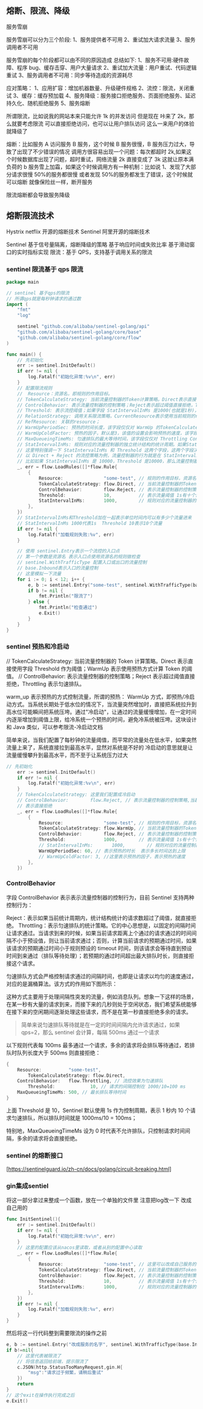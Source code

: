## 熔断、限流、降级

服务雪崩

服务雪崩可以分为三个阶段:
1、服务提供者不可用
2、重试加大请求流量
3、服务调用者不可用

服务雪崩的每个阶段都可以由不同的原因造成
总结如下:
1、服务不可用:硬件故障、程序 bug、缓存击穿、用户大量请求
2、重试加大流量：用户重试、代码逻辑重试
3、服务调用者不可用：同步等待造成的资源耗尽

应对策略：
1、应用扩容：增加机器数量、升级硬件规格
2、流控：限流，关闭重试
3、缓存：缓存预加载
4、服务降级：服务接口拒绝服务、页面拒绝服务、延迟持久化、随机拒绝服务
5、服务熔断

所谓限流，比如说我的网站本来只能允许 1k 的并发访问
但是现在 咔来了 2k，那么就要考虑限流
可以直接拒绝访问，也可以让用户排队访问
这么一来用户的体验就降级了

熔断：比如服务 A 访问服务 B 服务，这个时候 B 服务很慢，B 服务压力过大，导致了出现了不少错误的情况
调用方很容易出现一个问题：每次都超时 2k,如果这个时候数据库出现了问题，超时重试，网络流量 2k 直接变成了 3k
这就让原本满负荷的 b 服务雪上加霜，如果这个时候调用方有一种机制：比如说 1、发现了大部分请求很慢 50%的服务都很慢
或者发现 50%的服务都发生了错误，这个时候就可以熔断 就像保险丝一样，断开服务

限流熔断都会导致服务降级

## 熔断限流技术

Hystrix netflix 开源的熔断技术
Sentinel 阿里开源的熔断技术

Sentinel 基于信号量隔离，熔断降级的策略 基于响应时间或失败比率 基于滑动窗口的实时指标实现
限流：基于 QPS，支持基于调用关系的限流

### sentinel 限流基于 qps 限流

```go
package main

// sentinel 基于qps的限流
// 所谓qps就是每秒钟请求的通过数
import (
	"fmt"
	"log"

	sentinel "github.com/alibaba/sentinel-golang/api"
	"github.com/alibaba/sentinel-golang/core/base"
	"github.com/alibaba/sentinel-golang/core/flow"
)

func main() {
	// 先初始化
	err := sentinel.InitDefault()
	if err != nil {
		log.Fatalf("初始化异常:%v\n", err)
	}
	// 配置限流规则
	// 	Resource：资源名，即规则的作用目标。
	// TokenCalculateStrategy: 当前流量控制器的Token计算策略。Direct表示直接使用字段 Threshold 作为阈值；WarmUp表示使用预热方式计算Token的阈值。
	// ControlBehavior: 表示流量控制器的控制策略；Reject表示超过阈值直接拒绝，Throttling表示匀速排队。
	// Threshold: 表示流控阈值；如果字段 StatIntervalInMs 是1000(也就是1秒)，那么Threshold就表示QPS，流量控制器也就会依据资源的QPS来做流控。
	// RelationStrategy: 调用关系限流策略，CurrentResource表示使用当前规则的resource做流控；AssociatedResource表示使用关联的resource做流控，关联的resource在字段 RefResource 定义；
	// RefResource: 关联的resource；
	// WarmUpPeriodSec: 预热的时间长度，该字段仅仅对 WarmUp 的TokenCalculateStrategy生效；
	// WarmUpColdFactor: 预热的因子，默认是3，该值的设置会影响预热的速度，该字段仅仅对 WarmUp 的TokenCalculateStrategy生效；
	// MaxQueueingTimeMs: 匀速排队的最大等待时间，该字段仅仅对 Throttling ControlBehavior生效；
	// StatIntervalInMs: 规则对应的流量控制器的独立统计结构的统计周期。如果StatIntervalInMs是1000，也就是统计QPS。
	// 这里特别强调一下 StatIntervalInMs 和 Threshold 这两个字段，这两个字段决定了流量控制器的灵敏度。
	// 以 Direct + Reject 的流控策略为例，流量控制器的行为就是在 StatIntervalInMs 周期内，允许的最大请求数量是Threshold。
	// 比如如果 StatIntervalInMs 是 10000，Threshold 是10000，那么流量控制器的行为就是控制该资源10s内运行最多10000次访问。
	_, err = flow.LoadRules([]*flow.Rule{
		{
			Resource:               "some-test", // 规则的作用目标，资源名
			TokenCalculateStrategy: flow.Direct, // 当前流量控制器的Token计算策略
			ControlBehavior:        flow.Reject, // 表示流量控制器的控制策略
			Threshold:              10,          // 表示流量阈值 1s有十个流量进来
			StatIntervalInMs:       1000,        // 规则对应的流量控制器的独立统计结构的统计周期
		},
	})
    // StatIntervalInMs和Threshold加在一起表示单位时间内可以有多少个流量进来
    // StatIntervalInMs 1000代表1s  Threshold 10表示10个流量
	if err != nil {
		log.Fatalf("加载规则失败:%v", err)
	}

	// 使用 sentinel.Entry表示一个流控的入口点
	// 第一个参数是资源名 表示入口点使用资源名的规则做检查
	// sentinel.WithTrafficType 配置入口或出口的流量控制
	// base.Inbound表示入口的流量控制
	// 这里模拟一下流量
	for i := 0; i < 12; i++ {
		e, b := sentinel.Entry("some-test", sentinel.WithTrafficType(base.Inbound))
		if b != nil {
			fmt.Println("限流了")
		} else {
			fmt.Println("检查通过")
			e.Exit()
		}
	}
}
```

### sentinel 预热和冷启动

// TokenCalculateStrategy: 当前流量控制器的 Token 计算策略。Direct 表示直接使用字段 Threshold 作为阈值；WarmUp 表示使用预热方式计算 Token 的阈值。
// ControlBehavior: 表示流量控制器的控制策略；Reject 表示超过阈值直接拒绝，Throttling 表示匀速排队。

warm_up 表示预热的方式控制流量，所谓的预热：
WarmUp 方式，即预热/冷启动方式。当系统长期处于低水位的情况下，当流量突然增加时，直接把系统拉升到高水位可能瞬间把系统压垮。通过"冷启动"，让通过的流量缓慢增加，在一定时间内逐渐增加到阈值上限，给冷系统一个预热的时间，避免冷系统被压垮。这块设计和 Java 类似，可以参考限流-冷启动文档

简单来说，当我们配置了每秒钟的流量阈值，而平常的流量处在低水平，如果突然流量上来了，系统直接拉到最高水平，显然对系统是不好的
冷启动的意思就是让流量缓慢攀升到最高水平，而不至于让系统压力过大

```go
// 先初始化
	err := sentinel.InitDefault()
	if err != nil {
		log.Fatalf("初始化异常:%v\n", err)
	}
	// TokenCalculateStrategy: 这里我们配置成冷启动
	// ControlBehavior:        flow.Reject, // 表示流量控制器的控制策略,当超出阈值之后怎么办，flow.Reject
	// 表示直接拒绝
	_, err = flow.LoadRules([]*flow.Rule{
		{
			Resource:               "some-test", // 规则的作用目标，资源名
			TokenCalculateStrategy: flow.WarmUp, // 当前流量控制器的Token计算策略,flow.WarmUp表示冷启动
			ControlBehavior:        flow.Reject, // 表示流量控制器的控制策略
			Threshold:              1000,        // 表示流量阈值 1s有十个流量进来
			// StatIntervalInMs:       1000,        // 规则对应的流量控制器的独立统计结构的统计周期
			WarmUpPeriodSec: 60, // 表示预热的时长  表示多长时间达到上限
			// WarmUpColdFactor: 3, //这里表示预热的因子，表示预热的速度
		},
	})
```

### ControlBehavior

字段 ControlBehavior 表示表示流量控制器的控制行为，目前 Sentinel 支持两种控制行为：

Reject：表示如果当前统计周期内，统计结构统计的请求数超过了阈值，就直接拒绝。
Throttling：表示匀速排队的统计策略。它的中心思想是，以固定的间隔时间让请求通过。当请求到来的时候，如果当前请求距离上个通过的请求通过的时间间隔不小于预设值，则让当前请求通过；否则，计算当前请求的预期通过时间，如果该请求的预期通过时间小于规则预设的 timeout 时间，则该请求会等待直到预设时间到来通过（排队等待处理）；若预期的通过时间超出最大排队时长，则直接拒接这个请求。

匀速排队方式会严格控制请求通过的间隔时间，也即是让请求以均匀的速度通过，对应的是漏桶算法。该方式的作用如下图所示：

这种方式主要用于处理间隔性突发的流量，例如消息队列。想象一下这样的场景，在某一秒有大量的请求到来，而接下来的几秒则处于空闲状态，我们希望系统能够在接下来的空闲期间逐渐处理这些请求，而不是在第一秒直接拒绝多余的请求。

> 简单来说匀速排队等待就是在一定的时间间隔内允许请求通过，如果 qps=2，那么 sentinel 会计算，每隔 500ms 通过一个请求

以下规则代表每 100ms 最多通过一个请求，多余的请求将会排队等待通过，若排队时队列长度大于 500ms 则直接拒绝：

```go
{
	Resource:          "some-test",
        TokenCalculateStrategy: flow.Direct,
	ControlBehavior:   flow.Throttling, // 流控效果为匀速排队
        Threshold:             10, // 请求的间隔控制在 1000/10=100 ms
	MaxQueueingTimeMs: 500, // 最长排队等待时间
}
```

上面 Threshold 是 10，Sentinel 默认使用 1s 作为控制周期，表示 1 秒内 10 个请求匀速排队，所以排队时间就是 1000ms/10 = 100ms；

特别地，MaxQueueingTimeMs 设为 0 时代表不允许排队，只控制请求时间间隔，多余的请求将会直接拒绝。

### sentinel 的熔断接口
[https://sentinelguard.io/zh-cn/docs/golang/circuit-breaking.html]


### gin集成sentiel

将这一部分拿过来整成一个函数，放在一个单独的文件里
注意把log改一下 改成自己用的
```go
func InitSentinel(){
	err := sentinel.InitDefault()
	if err != nil {
		log.Fatalf("初始化异常:%v\n", err)
	}
	// 这里的配置应该从nacos里读取，或者从别的配置中心读取
	_, err = flow.LoadRules([]*flow.Rule{
		{
			Resource:               "some-test", // 这里可以改成自己服务的名字
			TokenCalculateStrategy: flow.Direct, // 当前流量控制器的Token计算策略
			ControlBehavior:        flow.Reject, // 表示流量控制器的控制策略
			Threshold:              10,          // 表示流量阈值 1s有十个流量进来
			StatIntervalInMs:       1000,        // 规则对应的流量控制器的独立统计结构的统计周期
		},
	})
	if err != nil {
		log.Fatalf("加载规则失败:%v", err)
	}
}
```

然后将这一行代码整到需要限流的操作之前

```go
e, b := sentinel.Entry("改成服务的名字", sentinel.WithTrafficType(base.Inbound))
if b!=nil{
	// 这里代表被限流了
	// 将信息返回给前端，提示限流了
	c.JSON(http.StatusTooManyRequest,gin.H{
		"msg":"请求过于频繁，请稍后重试"
	})
	return
}
// 这个exit在操作执行完成之后
e.Exit()
```